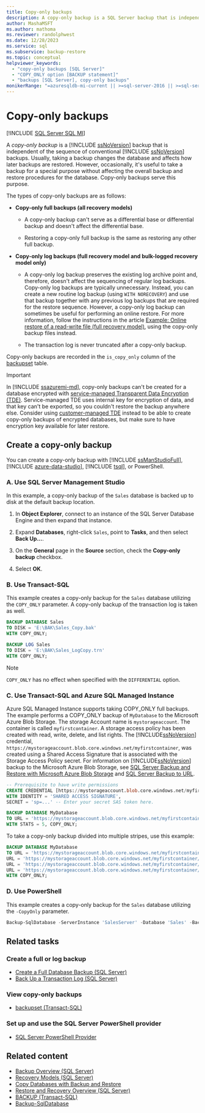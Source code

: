 ```yaml
---
title: Copy-only backups
description: A copy-only backup is a SQL Server backup that is independent of the sequence of SQL Server backups. It doesn't affect how later backups are restored.
author: MashaMSFT
ms.author: mathoma
ms.reviewer: randolphwest
ms.date: 12/28/2023
ms.service: sql
ms.subservice: backup-restore
ms.topic: conceptual
helpviewer_keywords:
  - "copy-only backups [SQL Server]"
  - "COPY_ONLY option [BACKUP statement]"
  - "backups [SQL Server], copy-only backups"
monikerRange: "=azuresqldb-mi-current || >=sql-server-2016 || >=sql-server-linux-2017"
---
```

# Copy-only backups

[!INCLUDE [SQL Server SQL MI](../../includes/applies-to-version/sql-asdbmi.md)]

A *copy-only backup* is a [!INCLUDE [ssNoVersion](../../includes/ssnoversion-md.md)] backup that is independent of the sequence of conventional [!INCLUDE [ssNoVersion](../../includes/ssnoversion-md.md)] backups. Usually, taking a backup changes the database and affects how later backups are restored. However, occasionally, it's useful to take a backup for a special purpose without affecting the overall backup and restore procedures for the database. Copy-only backups serve this purpose.

The types of copy-only backups are as follows:

- **Copy-only full backups (all recovery models)**

  - A copy-only backup can't serve as a differential base or differential backup and doesn't affect the differential base.

  - Restoring a copy-only full backup is the same as restoring any other full backup.

- **Copy-only log backups (full recovery model and bulk-logged recovery model only)**

  - A copy-only log backup preserves the existing log archive point and, therefore, doesn't affect the sequencing of regular log backups. Copy-only log backups are typically unnecessary. Instead, you can create a new routine log backup (using `WITH NORECOVERY`) and use that backup together with any previous log backups that are required for the restore sequence. However, a copy-only log backup can sometimes be useful for performing an online restore. For more information, follow the instructions in the article [Example: Online restore of a read-write file (full recovery model)](example-online-restore-of-a-read-write-file-full-recovery-model.md), using the copy-only backup files instead.

  - The transaction log is never truncated after a copy-only backup.

Copy-only backups are recorded in the `is_copy_only` column of the [backupset](../../relational-databases/system-tables/backupset-transact-sql.md) table.

> [!IMPORTANT]  
> In [!INCLUDE [ssazuremi-md](../../includes/ssazuremi-md.md)], copy-only backups can't be created for a database encrypted with [service-managed Transparent Data Encryption (TDE)](/azure/sql-database/transparent-data-encryption-azure-sql?tabs=azure-portal#service-managed-transparent-data-encryption). Service-managed TDE uses internal key for encryption of data, and that key can't be exported, so you couldn't restore the backup anywhere else. Consider using [customer-managed TDE](/azure/sql-database/transparent-data-encryption-byok-azure-sql) instead to be able to create copy-only backups of encrypted databases, but make sure to have encryption key available for later restore.

## Create a copy-only backup

You can create a copy-only backup with [!INCLUDE [ssManStudioFull](../../includes/ssmanstudiofull-md.md)], [!INCLUDE [azure-data-studio](../../includes/azure-data-studio-short.md)], [!INCLUDE [tsql](../../includes/tsql-md.md)], or PowerShell.

### <a id="SSMSProcedure"></a> A. Use SQL Server Management Studio

In this example, a copy-only backup of the `Sales` database is backed up to disk at the default backup location.

1. In **Object Explorer**, connect to an instance of the SQL Server Database Engine and then expand that instance.

1. Expand **Databases**, right-click `Sales`, point to **Tasks**, and then select **Back Up...**.

1. On the **General** page in the **Source** section, check the **Copy-only backup** checkbox.

1. Select **OK**.

### <a id="TsqlProcedure"></a> B. Use Transact-SQL

This example creates a copy-only backup for the `Sales` database utilizing the `COPY_ONLY` parameter. A copy-only backup of the transaction log is taken as well.

```sql
BACKUP DATABASE Sales
TO DISK = 'E:\BAK\Sales_Copy.bak'
WITH COPY_ONLY;

BACKUP LOG Sales
TO DISK = 'E:\BAK\Sales_LogCopy.trn'
WITH COPY_ONLY;
```

> [!NOTE]  
> `COPY_ONLY` has no effect when specified with the `DIFFERENTIAL` option.

### <a id="TsqlProcedureManagedInstance"></a> C. Use Transact-SQL and Azure SQL Managed Instance

Azure SQL Managed Instance supports taking COPY_ONLY full backups. The example performs a COPY_ONLY backup of `MyDatabase` to the Microsoft Azure Blob Storage. The storage Account name is `mystorageaccount`. The container is called `myfirstcontainer`. A storage access policy has been created with read, write, delete, and list rights. The [!INCLUDE[ssNoVersion](../../includes/ssnoversion-md.md)] credential, `https://mystorageaccount.blob.core.windows.net/myfirstcontainer`, was created using a Shared Access Signature that is associated with the Storage Access Policy secret. For information on [!INCLUDE[ssNoVersion](../../includes/ssnoversion-md.md)] backup to the Microsoft Azure Blob Storage, see [SQL Server Backup and Restore with Microsoft Azure Blob Storage](../../relational-databases/backup-restore/sql-server-backup-and-restore-with-microsoft-azure-blob-storage-service.md) and [SQL Server Backup to URL](../../relational-databases/backup-restore/sql-server-backup-to-url.md).

```sql
-- Prerequisite to have write permissions
CREATE CREDENTIAL [https://mystorageaccount.blob.core.windows.net/myfirstcontainer]
WITH IDENTITY = 'SHARED ACCESS SIGNATURE',
SECRET = 'sp=...' -- Enter your secret SAS token here.

BACKUP DATABASE MyDatabase
TO URL = 'https://mystorageaccount.blob.core.windows.net/myfirstcontainer/MyDatabaseBackup.bak'
WITH STATS = 5, COPY_ONLY;
```

To take a copy-only backup divided into multiple stripes, use this example:

```sql
BACKUP DATABASE MyDatabase
TO URL = 'https://mystorageaccount.blob.core.windows.net/myfirstcontainer/MyDatabase-01.bak',
URL = 'https://mystorageaccount.blob.core.windows.net/myfirstcontainer/MyDatabase-02.bak',
URL = 'https://mystorageaccount.blob.core.windows.net/myfirstcontainer/MyDatabase-03.bak',
URL = 'https://mystorageaccount.blob.core.windows.net/myfirstcontainer/MyDatabase-04.bak'
WITH COPY_ONLY;

```

### <a id="PowerShellProcedure"></a> D. Use PowerShell

This example creates a copy-only backup for the `Sales` database utilizing the `-CopyOnly` parameter.

```powershell
Backup-SqlDatabase -ServerInstance 'SalesServer' -Database 'Sales' -BackupFile 'E:\BAK\Sales_Copy.bak' -CopyOnly
```

## Related tasks

### Create a full or log backup

- [Create a Full Database Backup (SQL Server)](create-a-full-database-backup-sql-server.md)
- [Back Up a Transaction Log (SQL Server)](back-up-a-transaction-log-sql-server.md)

### View copy-only backups

- [backupset (Transact-SQL)](../../relational-databases/system-tables/backupset-transact-sql.md)

### Set up and use the SQL Server PowerShell provider

- [SQL Server PowerShell Provider](../../powershell/sql-server-powershell-provider.md)

## Related content

- [Backup Overview (SQL Server)](backup-overview-sql-server.md)
- [Recovery Models (SQL Server)](recovery-models-sql-server.md)
- [Copy Databases with Backup and Restore](../../relational-databases/databases/copy-databases-with-backup-and-restore.md)
- [Restore and Recovery Overview (SQL Server)](restore-and-recovery-overview-sql-server.md)
- [BACKUP (Transact-SQL)](../../t-sql/statements/backup-transact-sql.md)
- [Backup-SqlDatabase](/powershell/module/sqlserver/backup-sqldatabase)
